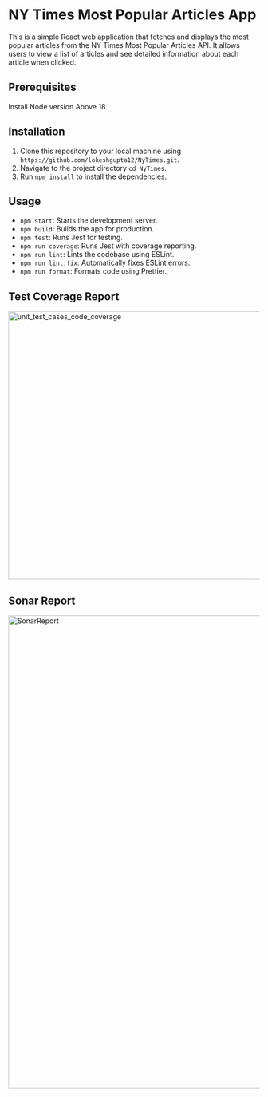 # NY Times Most Popular Articles App

This is a simple React web application that fetches and displays the most popular articles from the NY Times Most Popular Articles API. It allows users to view a list of articles and see detailed information about each article when clicked.

## Prerequisites

Install Node version Above 18

## Installation

1. Clone this repository to your local machine using `https://github.com/lokeshgupta12/NyTimes.git`.
2. Navigate to the project directory `cd NyTimes`.
3. Run `npm install` to install the dependencies.


## Usage

- `npm start`: Starts the development server.
- `npm build`: Builds the app for production.
- `npm test`: Runs Jest for testing.
- `npm run coverage`: Runs Jest with coverage reporting.
- `npm run lint`: Lints the codebase using ESLint.
- `npm run lint:fix`: Automatically fixes ESLint errors.
- `npm run format`: Formats code using Prettier.

## Test Coverage Report

<img width="538" alt="unit_test_cases_code_coverage" src="https://github.com/lokeshgupta12/NyTimes/assets/15338471/ffd0138b-a589-4158-99a7-55e406ac54d3">

## Sonar Report

<img width="949" alt="SonarReport" src="https://github.com/lokeshgupta12/NyTimes/assets/15338471/628ed024-cdb9-44c0-bf0a-a2b675b2483b">




